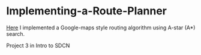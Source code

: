# Implementing-a-Route-Planner

[Here](https://github.com/Arina-W/Route-Planner/blob/master/project_notebook.ipynb) I implemented a Google-maps style routing algorithm using A-star (A*) search.


Project 3 in Intro to SDCN
